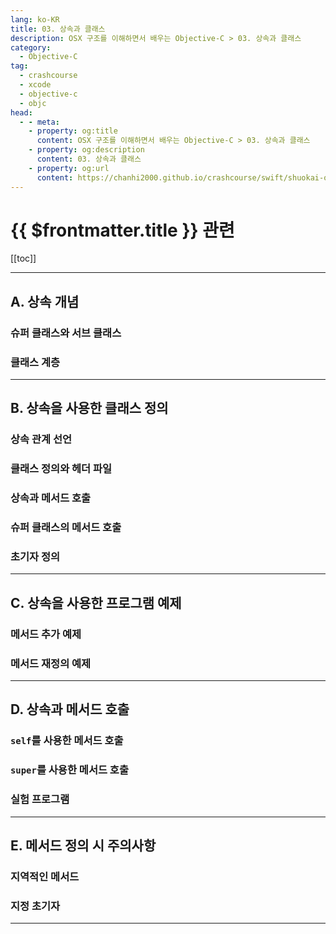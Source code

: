 ```yaml
---
lang: ko-KR
title: 03. 상속과 클래스
description: OSX 구조를 이해하면서 배우는 Objective-C > 03. 상속과 클래스
category:
  - Objective-C
tag: 
  - crashcourse
  - xcode
  - objective-c
  - objc
head:
  - - meta:
    - property: og:title
      content: OSX 구조를 이해하면서 배우는 Objective-C > 03. 상속과 클래스
    - property: og:description
      content: 03. 상속과 클래스
    - property: og:url
      content: https://chanhi2000.github.io/crashcourse/swift/shuokai-objc/03.html
---
```


# {{ $frontmatter.title }} 관련

[[toc]]

---

## A. 상속 개념

### 슈퍼 클래스와 서브 클래스

### 클래스 계층

---

## B. 상속을 사용한 클래스 정의

### 상속 관계 선언

### 클래스 정의와 헤더 파일

### 상속과 메서드 호출

### 슈퍼 클래스의 메서드 호출

### 초기자 정의

---

## C. 상속을 사용한 프로그램 예제

### 메서드 추가 예제

### 메서드 재정의 예제

---

## D. 상속과 메서드 호출

### `self`를 사용한 메서드 호출

### `super`를 사용한 메서드 호출

### 실험 프로그램

---

## E. 메서드 정의 시 주의사항

### 지역적인 메서드

### 지정 초기자

---

<TagLinks />
